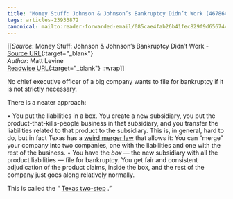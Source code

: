 ```yaml
---
title: "Money Stuff: Johnson & Johnson’s Bankruptcy Didn’t Work (467864928)"
tags: articles-23933872
canonical: mailto:reader-forwarded-email/085cae4fab26b41fec829f9d65674cdc
---
```


[[_Source_: Money Stuff: Johnson & Johnson’s Bankruptcy Didn’t Work - [Source URL](mailto:reader-forwarded-email/085cae4fab26b41fec829f9d65674cdc){:target="_blank"}<br>
_Author_: Matt Levine<br>
[Readwise URL](https://readwise.io/open/467864928){:target="_blank"}
::wrap]]

No chief executive officer of a big company wants to file for bankruptcy if it is not strictly necessary.

There is a neater approach:

•   You put the liabilities in a box. You create a new subsidiary, you put the product-that-kills-people business in that subsidiary, and you transfer the liabilities related to that product to the subsidiary. This is, in general, hard to do, but in fact Texas has a [weird merger law](https://link.mail.bloombergbusiness.com/click/30414414.431785/aHR0cHM6Ly9zdGF0dXRlcy5jYXBpdG9sLnRleGFzLmdvdi9Eb2NzL0JPL2h0bS9CTy4xMC5odG0/63b6506f00dc2a96fe05ce2cB471df914) that allows it: You can “merge” your company into two companies, one with the liabilities and one with the rest of the business.
•   You have the *box* — the new subsidiary with all the product liabilities — file for bankruptcy. You get fair and consistent adjudication of the product claims, inside the box, and the rest of the company just goes along relatively normally.

This is called the “ [Texas two-step](https://link.mail.bloombergbusiness.com/click/30414414.431785/aHR0cHM6Ly93d3cuYmxvb21iZXJnLmNvbS9vcGluaW9uL2FydGljbGVzLzIwMjEtMDctMjAvYmlsbC1hY2ttYW4tcy10aHJlZS1zcGFjcy13ZXJlLXRvby1tYW55P2NtcGlkPUJCRDAxMzEyM19NT05FWVNUVUZGJnV0bV9tZWRpdW09ZW1haWwmdXRtX3NvdXJjZT1uZXdzbGV0dGVyJnV0bV90ZXJtPTIzMDEzMSZ1dG1fY2FtcGFpZ249bW9uZXlzdHVmZg/63b6506f00dc2a96fe05ce2cBaf965cac) .”
